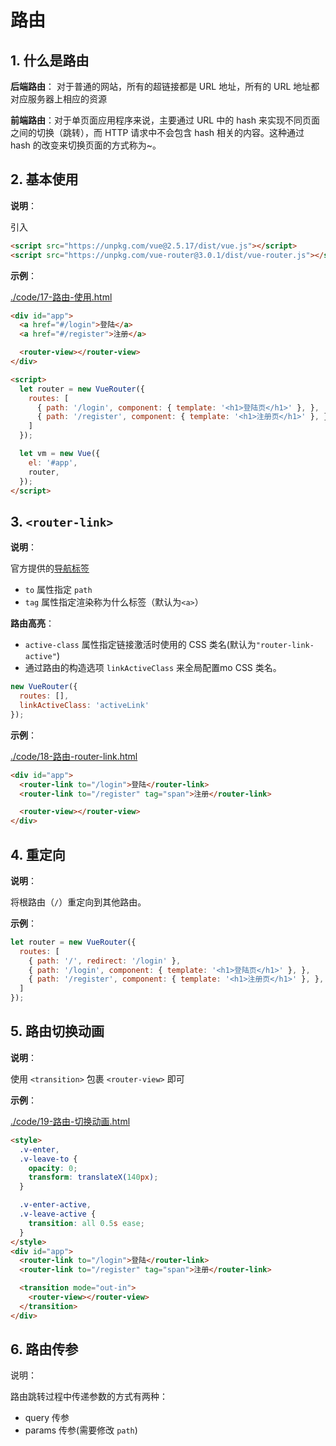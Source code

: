 # 路由

## 1. 什么是路由

**后端路由**： 对于普通的网站，所有的超链接都是 URL 地址，所有的 URL 地址都对应服务器上相应的资源

**前端路由**：对于单页面应用程序来说，主要通过 URL 中的 hash 来实现不同页面之间的切换（跳转），而 HTTP 请求中不会包含 hash 相关的内容。这种通过 hash 的改变来切换页面的方式称为~。

## 2. 基本使用

**说明**：

引入

```html
<script src="https://unpkg.com/vue@2.5.17/dist/vue.js"></script>
<script src="https://unpkg.com/vue-router@3.0.1/dist/vue-router.js"></script>
```

**示例**：

[./code/17-路由-使用.html](./code/17-路由-使用.html)

```html
<div id="app">
  <a href="#/login">登陆</a>
  <a href="#/register">注册</a>

  <router-view></router-view>
</div>

<script>
  let router = new VueRouter({
    routes: [
      { path: '/login', component: { template: '<h1>登陆页</h1>' }, },
      { path: '/register', component: { template: '<h1>注册页</h1>' }, },
    ]
  });

  let vm = new Vue({
    el: '#app',
    router,
  });
</script>
```

## 3. `<router-link>`

**说明**：

官方提供的[导航标签](https://router.vuejs.org/zh/api/#router-link)

* `to` 属性指定 `path`
* `tag` 属性指定渲染称为什么标签（默认为`<a>`）

**路由高亮**：

* `active-class` 属性指定链接激活时使用的 CSS 类名(默认为`"router-link-active"`)
* 通过路由的构造选项 `linkActiveClass` 来全局配置mo CSS 类名。

```javascript
new VueRouter({
  routes: [],
  linkActiveClass: 'activeLink'
});
```

**示例**：

[./code/18-路由-router-link.html](./code/18-路由-router-link.html)

```html
<div id="app">
  <router-link to="/login">登陆</router-link> 
  <router-link to="/register" tag="span">注册</router-link> 

  <router-view></router-view>
</div>
```

## 4. 重定向

**说明**：

将根路由（`/`）重定向到其他路由。

**示例**：

```javascript
let router = new VueRouter({
  routes: [
    { path: '/', redirect: '/login' },
    { path: '/login', component: { template: '<h1>登陆页</h1>' }, },
    { path: '/register', component: { template: '<h1>注册页</h1>' }, },
  ]
});
```

## 5. 路由切换动画

**说明**：

使用 `<transition>` 包裹 `<router-view>` 即可

**示例**：

[./code/19-路由-切换动画.html](./code/19-路由-切换动画.html)

```html
<style>
  .v-enter,
  .v-leave-to {
    opacity: 0;
    transform: translateX(140px);
  }

  .v-enter-active,
  .v-leave-active {
    transition: all 0.5s ease;
  }
</style>
<div id="app">
  <router-link to="/login">登陆</router-link> 
  <router-link to="/register" tag="span">注册</router-link> 

  <transition mode="out-in">
    <router-view></router-view>
  </transition>
</div>
```

## 6. 路由传参

说明：

路由跳转过程中传递参数的方式有两种：

* query 传参
* params 传参(需要修改 `path`)
